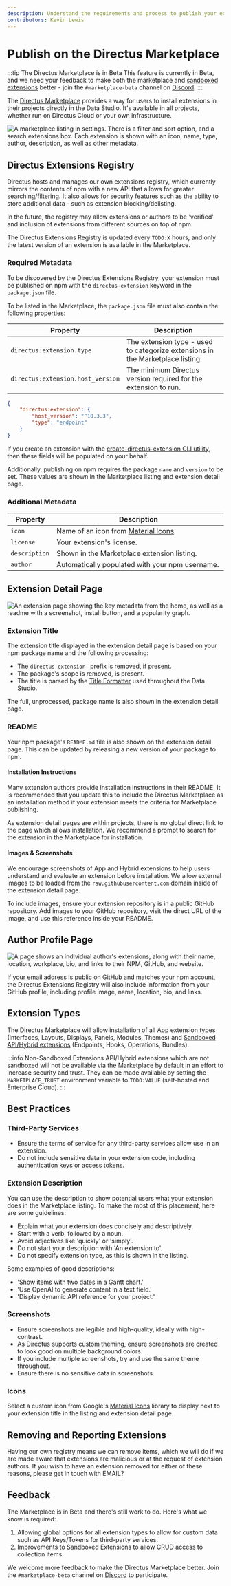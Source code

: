 ```yaml
---
description: Understand the requirements and process to publish your extensions on the Directus Marketplace.
contributors: Kevin Lewis
---
```


<style scoped>
table {
	width: 100%;
	display: table;
}
</style>

# Publish on the Directus Marketplace

:::tip The Directus Marketplace is in Beta This feature is currently in Beta, and we need your feedback to make both the
marketplace and [sandboxed extensions](/extensions/sandbox/introduction) better - join the `#marketplace-beta` channel
on [Discord](https://directus.chat). :::

The [Directus Marketplace](/user-guide/marketplace/overview) provides a way for users to install extensions in their
projects directly in the Data Studio. It's available in all projects, whether run on Directus Cloud or your own
infrastructure.

![A marketplace listing in settings. There is a filter and sort option, and a search extensions box. Each extension is shown with an icon, name, type, author, description, as well as other metadata.](https://marketing.directus.app/assets/9ed89505-ca30-43d7-b4c4-2f6b40223815.png)

## Directus Extensions Registry

Directus hosts and manages our own extensions registry, which currently mirrors the contents of npm with a new API that
allows for greater searching/filtering. It also allows for security features such as the ability to store additional
data - such as extension blocking/delisting.

In the future, the registry may allow extensions or authors to be 'verified' and inclusion of extensions from different
sources on top of npm.

The Directus Extensions Registry is updated every `TODO:X` hours, and only the latest version of an extension is
available in the Marketplace.

### Required Metadata

To be discovered by the Directus Extensions Registry, your extension must be published on npm with the
`directus-extension` keyword in the `package.json` file.

To be listed in the Marketplace, the `package.json` file must also contain the following properties:

| Property                          | Description                                                                    |
| --------------------------------- | ------------------------------------------------------------------------------ |
| `directus:extension.type`         | The extension type - used to categorize extensions in the Marketplace listing. |
| `directus:extension.host_version` | The minimum Directus version required for the extension to run.                |

```json
{
	"directus:extension": {
		"host_version": "^10.3.3",
		"type": "endpoint"
	}
}
```

If you create an extension with the [create-directus-extension CLI utility](/extensions/creating-extensions), then these
fields will be populated on your behalf.

Additionally, publishing on npm requires the package `name` and `version` to be set. These values are shown in the
Marketplace listing and extension detail page.

### Additional Metadata

| Property      | Description                                                            |
| ------------- | ---------------------------------------------------------------------- |
| `icon`        | Name of an icon from [Material Icons](https://fonts.google.com/icons). |
| `license`     | Your extension's license.                                              |
| `description` | Shown in the Marketplace extension listing.                            |
| `author`      | Automatically populated with your npm username.                        |

## Extension Detail Page

![An extension page showing the key metadata from the home, as well as a readme with a screenshot, install button, and a popularity graph.](https://marketing.directus.app/assets/ac0c5aea-30dc-49d2-a5e7-e7e6f95ba384.png)

### Extension Title

The extension title displayed in the extension detail page is based on your npm package name and the following
processing:

- The `directus-extension-` prefix is removed, if present.
- The package's scope is removed, is present.
- The title is parsed by the [Title Formatter](https://github.com/directus/format-title) used throughout the Data
  Studio.

The full, unprocessed, package name is also shown in the extension detail page.

### README

Your npm package's `README.md` file is also shown on the extension detail page. This can be updated by releasing a new
version of your package to npm.

#### Installation Instructions

Many extension authors provide installation instructions in their README. It is recommended that you update this to
include the Directus Marketplace as an installation method if your extension meets the criteria for Marketplace
publishing.

As extension detail pages are within projects, there is no global direct link to the page which allows installation. We
recommend a prompt to search for the extension in the Marketplace for installation.

#### Images & Screenshots

We encourage screenshots of App and Hybrid extensions to help users understand and evaluate an extension before
installation. We allow external images to be loaded from the `raw.githubusercontent.com` domain inside of the extension
detail page.

To include images, ensure your extension repository is in a public GitHub repository. Add images to your GitHub
repository, visit the direct URL of the image, and use this reference inside your README.

## Author Profile Page

![A page shows an individual author's extensions, along with their name, location, workplace, bio, and links to their NPM, GitHub, and website.](https://marketing.directus.app/assets/88661c0c-21d9-4d0c-8e85-2c3eb77c0a1a.png)

If your email address is public on GitHub and matches your npm account, the Directus Extensions Registry will also
include information from your GitHub profile, including profile image, name, location, bio, and links.

## Extension Types

The Directus Marketplace will allow installation of all App extension types (Interfaces, Layouts, Displays, Panels,
Modules, Themes) and [Sandboxed API/Hybrid extensions](/extensions/sandbox/introduction) (Endpoints, Hooks, Operations,
Bundles).

:::info Non-Sandboxed Extensions API/Hybrid extensions which are not sandboxed will not be available via the Marketplace
by default in an effort to increase security and trust. They can be made available by setting the `MARKETPLACE_TRUST`
environment variable to `TODO:VALUE` (self-hosted and Enterprise Cloud). :::

## Best Practices

### Third-Party Services

- Ensure the terms of service for any third-party services allow use in an extension.
- Do not include sensitive data in your extension code, including authentication keys or access tokens.

### Extension Description

You can use the description to show potential users what your extension does in the Marketplace listing. To make the
most of this placement, here are some guidelines:

- Explain what your extension does concisely and descriptively.
- Start with a verb, followed by a noun.
- Avoid adjectives like 'quickly' or 'simply'.
- Do not start your description with 'An extension to'.
- Do not specify extension type, as this is shown in the listing.

Some examples of good descriptions:

- 'Show items with two dates in a Gantt chart.'
- 'Use OpenAI to generate content in a text field.'
- 'Display dynamic API reference for your project.'

### Screenshots

- Ensure screenshots are legible and high-quality, ideally with high-contrast.
- As Directus supports custom theming, ensure screenshots are created to look good on multiple background colors.
- If you include multiple screenshots, try and use the same theme throughout.
- Ensure there is no sensitive data in screenshots.

### Icons

Select a custom icon from Google's [Material Icons](https://fonts.google.com/icons) library to display next to your
extension title in the listing and extension detail page.

## Removing and Reporting Extensions

Having our own registry means we can remove items, which we will do if we are made aware that extensions are malicious
or at the request of extension authors. If you wish to have an extension removed for either of these reasons, please get
in touch with EMAIL?

## Feedback

The Marketplace is in Beta and there's still work to do. Here's what we know is required:

1. Allowing global options for all extension types to allow for custom data such as API Keys/Tokens for third-party
   services.
2. Improvements to Sandboxed Extensions to allow CRUD access to collection items.

We welcome more feedback to make the Directus Marketplace better. Join the `#marketplace-beta` channel on
[Discord](https://directus.chat) to participate.
